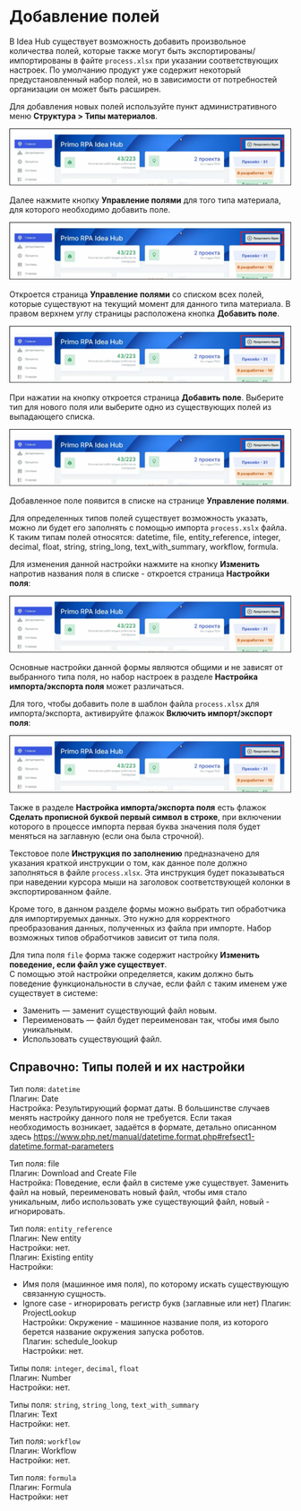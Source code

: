 # Добавление полей 

В Idea Hub существует возможность добавить произвольное количества полей, которые также могут быть экспортированы/импортированы в файте `process.xlsx` при указании соответствующих настроек. По умолчанию продукт уже содержит некоторый предустановленный набор полей, но в зависимости от потребностей организации он может быть расширен.

Для добавления новых полей используйте пункт административного меню **Структура > Типы материалов**.

![](<../../.gitbook/assets/IdeaHub_Processes_1_SuggestIdea.png>)

Далее нажмите кнопку **Управление полями** для того типа материала, для которого необходимо добавить поле.

![](<../../.gitbook/assets/IdeaHub_Processes_1_SuggestIdea.png>)

Откроется страница **Управление полями** со списком всех полей, которые существуют на текущий момент для данного типа материала. В правом верхнем углу страницы расположена кнопка **Добавить поле**.

![](<../../.gitbook/assets/IdeaHub_Processes_1_SuggestIdea.png>)

При нажатии на кнопку откроется страница **Добавить поле**. Выберите тип для нового поля или выберите одно из существующих полей из выпадающего списка.

![](<../../.gitbook/assets/IdeaHub_Processes_1_SuggestIdea.png>)

Добавленное поле появится в списке на странице **Управление полями**.

Для определенных типов полей существует возможность указать, можно ли будет его заполнять с помощью импорта `process.xslx` файла.\
К таким типам полей относятся: datetime, file, entity_reference, integer, decimal, float, string, string_long, text_with_summary, workflow, formula.

Для изменения данной настройки нажмите на кнопку **Изменить** напротив названия поля в списке - откроется страница **Настройки поля**:

![](<../../.gitbook/assets/IdeaHub_Processes_1_SuggestIdea.png>)

Основные настройки данной формы являются общими и не зависят от выбранного типа поля, но набор настроек в разделе **Настройка импорта/экспорта поля** может различаться.

Для того, чтобы добавить поле в шаблон файла `process.xlsx` для импорта/экспорта, активируйте флажок **Включить импорт/экспорт поля**:

![](<../../.gitbook/assets/IdeaHub_Processes_1_SuggestIdea.png>)

Также в разделе **Настройка импорта/экспорта поля** есть флажок **Сделать прописной буквой первый символ в строке**, при включении которого в процессе импорта первая буква значения поля будет меняться на заглавную (если она была строчной).

Текстовое поле **Инструкция по заполнению** предназначено для указания краткой инструкции о том, как данное поле должно заполняться в файле `process.xlsx`. Эта инструкция будет показываться при наведении курсора мыши на заголовок соответствующей колонки в экспортированном файле. 

Кроме того, в данном разделе формы можно выбрать тип обработчика для импортируемых данных. Это нужно для корректного преобразования данных, полученных из файла при импорте. Набор возможных типов обработчиков зависит от типа поля.

Для типа поля `file` форма также содержит настройку **Изменить поведение, если файл уже существует**.\
С помощью этой настройки определяется, каким должно быть поведение функциональности в случае, если файл с таким именем уже существует в системе:
* Заменить — заменит существующий файл новым.
* Переименовать — файл будет переименован так, чтобы имя было уникальным.
* Использовать существующий файл.

## Справочно: Типы полей и их настройки

Тип поля: `datetime`\
Плагин: Date\
Настройка: Результирующий формат даты. В большинстве случаев  менять настройку данного поля  не требуется. Если такая необходимость возникает, задаётся в формате, детально описанном здесь https://www.php.net/manual/datetime.format.php#refsect1-datetime.format-parameters


Тип поля: file\
Плагин: Download and Create File\
Настройка: Поведение, если файл в системе уже существует. Заменить файл на новый, переименовать новый файл, чтобы имя стало уникальным, либо использовать уже существующий файл, новый - игнорировать.


Тип поля: `entity_reference`\
Плагин: New entity\
Настройки: нет.\
Плагин: Existing entity\
Настройки:
- Имя поля (машинное имя поля), по которому искать существующую связанную сущность.
- Ignore case - игнорировать регистр букв (заглавные или нет)
Плагин: ProjectLookup\
Настройки: Окружение - машинное название поля, из которого берется название окружения запуска роботов.\
Плагин: schedule_lookup\
Настройки: нет.


Типы поля: `integer`, `decimal`, `float`\
Плагин: Number\
Настройки: нет.


Типы поля: `string`, `string_long`, `text_with_summary`\
Плагин: Text\
Настройки: нет.


Тип поля: `workflow`\
Плагин: Workflow\
Настройки: нет.


Тип поля: `formula`\
Плагин: Formula\
Настройки: нет



